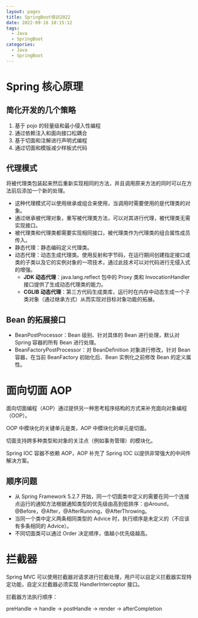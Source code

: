 ```yaml
---
layout: pages
title: SpringBoot培训2022
date: 2022-09-16 10:15:12
tags:
  - Java
  - SpringBoot
categories:
  - Java
  - SpringBoot
---
```


# Spring 核心原理

## 简化开发的几个策略

1. 基于 pojo 的轻量级和最小侵入性编程
2. 通过依赖注入和面向接口松耦合
3. 基于切面和注解进行声明式编程
4. 通过切面和模版减少样板式代码

## 代理模式

将被代理类包装起来然后重新实现相同的方法，并且调用原来方法的同时可以在方法前后添加一个新的处理。

- 这种代理模式可以使用继承或组合来使用，当调用时需要使用的是代理类的对象。
- 通过继承被代理对象，重写被代理类方法，可以对其进行代理，被代理类无需实现接口。
- 被代理类和代理类都需要实现相同接口，被代理类作为代理类的组合属性成员传入。
- 静态代理：静态编码定义代理类。
- 动态代理：动态生成代理类。使用反射和字节码，在运行期间创建指定接口或类的子类以及它的实例对象的一项技术，通过此技术可以对代码进行无侵入式的增强。
  - **JDK 动态代理**：java.lang.reflect 包中的 Proxy 类和 InvocationHandler 接口提供了生成动态代理类的能力。
  - **CGLIB 动态代理**：第三方代码生成类库，运行时在内存中动态生成一个子类对象（通过继承方式）从而实现对目标对象功能的拓展。

## Bean 的拓展接口

- BeanPostProcessor：Bean 级别、针对具体的 Bean 进行处理，默认对 Spring 容器的所有 Bean 进行处理。
- BeanFactoryPostProcessor：对 BeanDefinition 对象进行修改，针对 Bean 容器，在当前 BeanFactory 初始化后、Bean 实例化之前修改 Bean 的定义属性。

# 面向切面 AOP

面向切面编程（AOP）通过提供另一种思考程序结构的方式来补充面向对象编程（OOP）。

OOP 中模块化的关键单元是类，AOP 中模块化的单元是切面。

切面支持跨多种类型和对象的关注点（例如事务管理）的模块化。

Spring IOC 容器不依赖 AOP，AOP 补充了 Spring IOC 以提供非常强大的中间件解决方案。

## 顺序问题

- 从 Spring Framework 5.2.7 开始，同一个切面类中定义的需要在同一个连接点运行的通知方法根据通知类型的优先级由高到低排序：@Around，@Before，@After，@AfterRunning，@AfterThrowing。
- 当同一个类中定义两条相同类型的 Advice 时，执行顺序是未定义的（不应该有多条相同的 Advice）。
- 不同切面类可以通过 Order 决定顺序，值越小优先级越高。

# 拦截器

Spring MVC 可以使用拦截器对请求进行拦截处理，用户可以自定义拦截器实现特定功能，自定义拦截器必须实现 HandlerInterceptor 接口。

拦截器方法执行顺序：

preHandle -> handle -> postHandle -> render -> afterCompletion
